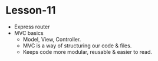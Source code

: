 # Lesson-11

- Express router
- MVC basics
  - Model, View, Controller.
  - MVC is a way of structuring our code & files.
  - Keeps code more modular, reusable & easier to read.
